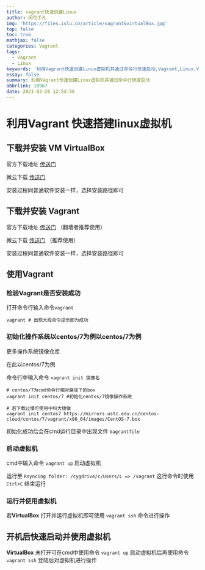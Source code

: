 ```yaml
---
title: vagrant快速创建Linux
author: 闲花手札
img: 'https://files.islu.cn/article/vagrant&virtualBox.jpg'
top: false
toc: true
mathjax: false
categories: Vagrant
tags:
  - Vagrant
  - Linux
keywords: '利用Vagrant快速创建Linux虚拟机并通过命令行快速启动,Vagrant,Linux,Vagrantfile,虚拟机,Centos7'
essay: false
summary: 利用Vagrant快速创建Linux虚拟机并通过命令行快速启动
abbrlink: 18967
date: 2021-03-26 12:54:58
---
```


# 利用Vagrant 快速搭建linux虚拟机

## 下载并安装 VM VirtualBox

官方下载地址 [传送门](https://www.virtualbox.org/wiki/Downloads)

微云下载 [传送门](https://share.weiyun.com/oNxWsvB1)

安装过程同普通软件安装一样，选择安装路径即可

## 下载并安装 Vagrant

官方下载地址 [传送门](https://www.vagrantup.com/downloads) （翻墙者推荐使用）

微云下载 [传送门](https://share.weiyun.com/bsY62EZ3) （推荐使用）

安装过程同普通软件安装一样，选择安装路径即可

## 使用Vagrant

### 检验Vagrant是否安装成功

打开命令行输入命令`vagrant`

```shell
vagrant # 出现大段命令提示即为成功
```

### 初始化操作系统以centos/7为例以centos/7为例

更多操作系统镜像仓库 

在此以centos/7为例

命令行中输入命令 `vagrant init 镜像名`

```shell
# centos/7为cmd命令行相对路径下的box
vagrant init centos/7 #初始化centos/7镜像操作系统

# 若下载过慢可使用中科大镜像
vagrant init centos7 https://mirrors.ustc.edu.cn/centos-cloud/centos/7/vagrant/x86_64/images/CentOS-7.box
```



初始化成功后会在cmd运行目录中出现文件 `Vagrantfile`

### 启动虚拟机

cmd中输入命令 `vagrant up` 启动虚拟机

运行至 `Rsyncing folder: /cygdrive/c/Users/L => /vagrant` 这行命令时使用 `Ctrl+C` 结束运行

### 运行并使用虚拟机

若**VirtualBox** 打开并运行虚拟机即可使用 `vagrant ssh` 命令进行操作

## 开机后快速启动并使用虚拟机

**VirtualBox** 未打开可在cmd中使用命令 `vagrant up` 启动虚拟机后再使用命令 `vagrant ssh` 登陆后对虚拟机进行操作